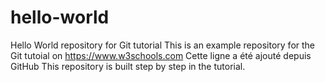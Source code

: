 # hello-world
Hello World repository for Git tutorial
This is an example repository for the Git tutoial on https://www.w3schools.com
Cette ligne a été ajouté depuis GitHub
This repository is built step by step in the tutorial.
